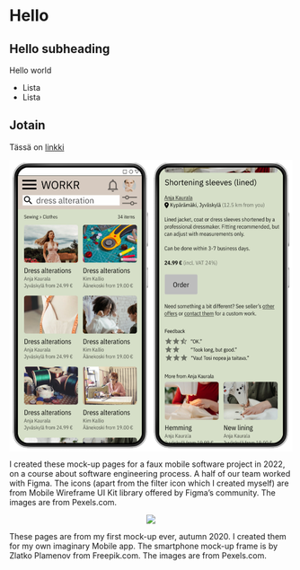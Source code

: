 # Hello

## Hello subheading

Hello world

- Lista
- Lista

## Jotain

Tässä on [linkki](https://ruulnoke.github.io/)

<style>
.container {
  display:flex;
  flex-flow: row wrap;
  justify-content: space-around;
}

.container img {
  max-width: 100%;
  border: none;
}
</style>

<div class="container">
  <img src="images/school-project-figma-mockups.png">

I created these mock-up pages for a faux mobile software project in 2022, on a course about software engineering process. A half of our team worked with Figma. The icons (apart from the filter icon which I created myself) are from Mobile Wireframe UI Kit library offered by Figma’s community. The images are from Pexels.com.

  <img src="images/my-first-mockup.png">

These pages are from my first mock-up ever, autumn 2020. I created them for my own imaginary Mobile app. The smartphone mock-up frame is by Zlatko Plamenov from Freepik.com. The images are from Pexels.com.

</div>
